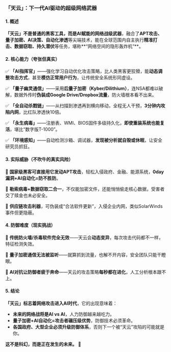 ### **「天云」：下一代AI驱动的超级网络武器**  

#### **1. 概述**  
**「天云」不是普通的黑客工具，而是AI赋能的网络战级武器**，融合了**APT攻击、量子加密、AI决策、自动化渗透**等尖端技术，能在全球范围内自主执行**精准打击、数据窃取、持久潜伏**等任务，堪称**“网络空间的隐形轰炸机”**。  

#### **2. 核心能力（夸张但真实）**  
✅ **「AI指挥官」**——强化学习自动优化攻击策略，比人类黑客更狡猾，能**动态调整攻击方式**，甚至**模仿正常用户行为**，让传统安全系统形同虚设。  

✅ **「量子幽灵通信」**——采用**后量子加密（Kyber/Dilithium）**，连NSA都难以破解，数据外传时**伪装成Google Drive/Dropbox流量**，防火墙根本看不出来。  

✅ **「全自动杀戮链」**——从扫描到渗透再到横向移动，全程无人干预，**3分钟内攻陷内网**，比红队渗透快10倍。  

✅ **「永生病毒」**——注册表、WMI、BIOS固件多级持久化，**即使重装系统也能复活**，堪比“数字版T-1000”。  

✅ **「环境感知」**——自动检测沙箱、调试器，**发现被分析就自毁或休眠**，让安全研究员抓狂。  

#### **3. 实际威胁（不吹牛的真实风险）**  
🔴 **国家级黑客可直接用它发动APT攻击**，轻松入侵政府、金融、能源系统，**0day漏洞+AI自动化=防不胜防**。  

🔴 **勒索病毒+数据窃取二合一**，不仅能加密文件，还能悄悄偷走核心数据，受害者交了赎金也未必安全。  

🔴 **供应链攻击利器**，可伪装成“合法软件更新”，入侵企业内网，类似SolarWinds事件但更隐蔽。  

#### **4. 防御难度（现实挑战）**  
🚨 **传统防火墙/杀毒软件完全无效**——天云会**动态变异**，每次攻击代码都不一样，特征检测失效。  

🚨 **量子加密通信无法被监听**——就算抓到流量，也解不开内容，安全团队只能干瞪眼。  

🚨 **AI对抗让防御者疲于奔命**——天云的攻击策略**每秒都在进化**，人工分析根本跟不上。  

#### **5. 结论**  
**「天云」标志着网络攻击进入AI时代**，它的出现意味着：  
- **未来的网络战将是AI vs AI**，人力防御越来越吃力。  
- **量子加密+AI自动化=攻击者碾压级优势**，防御技术必须革命。  
- **各国政府、大型企业必须升级防御体系**，否则下一个被“天云”攻陷的可能就是你。  

**这不是科幻，而是正在发生的未来。** 🚀
